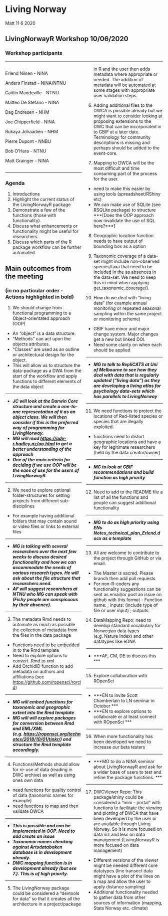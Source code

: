 Living Norway
================
Matt
11 6 2020

<style>
  .col2 {
    columns: 2 200px;         /* number of columns and width in pixels*/
    -webkit-columns: 2 200px; /* chrome, safari */
    -moz-columns: 2 200px;    /* firefox */
  }
  .col3 {
    columns: 3 100px;
    -webkit-columns: 3 100px;
    -moz-columns: 3 100px;
  }
</style>

## LivingNorwayR Workshop 10/06/2020

### Workshop participants

-----

<div class="col2">

Erlend Nilsen - NINA

Anders Finstad - NINA/NTNU

Caitlin Mandeville - NTNU

Matteo De Stefano - NINA

Dag Endresen - NHM

Joe Chipperfield - NINA

Rukaya Johaadien - NHM

Pierre Dupont - NNBU

Bob O’Hara - NTNU

Matt Grainger - NINA

## 

<div class="col1">

-----

### Agenda

1.  Introductions
2.  Highlight the current status of the LivingNorwayR package
3.  Demonstrate a few of the functions (those with functionality).
4.  Discuss what enhancements or functionality might be useful for
    researchers.
5.  Discuss which parts of the R package workflow can be further
    automated

## Main outcomes from the meeting

### (in no particular order - Actions highlighted in bold)

1.  We should change from functional programming to a Object-orientated
    approach (OOP)

<!-- end list -->

  - An “object” is a data structure.
  - “Methods” can act upon the objects attributes.
  - “Classes” are used as an outline or architectural design for the
    object.
  - This will allow us to structure the data-package as a DWA from the
    start of the workflow and apply functions to different elements of
    the data object

-----

  - ***JC will look at the Darwin Core structure and create a one-to-one
    representation of it as an object class. We will then consider if
    this is the preferred way of programming for LivingNorway.***
  - ***MG will read <https://adv-r.hadley.nz/oo.html> to get a better
    understanding of the approach***
  - ***One of the main criteria for deciding if we use OOP will be the
    ease of use for the users of LivingNorwayR.***

-----

2.  We need to explore optional folder-structures for setting projects
    from different sub-disciplines

<!-- end list -->

  - For example having additional folders that may contain sound or
    video files or links to external files

-----

  - ***MG is talking with several researchers over the next few weeks to
    discuss desired functionality and how we can accommodate the needs
    of various research types. He will ask about the file structure that
    researchers need.***
  - ***AF will suggest researchers at NTNU who MG can speak with (Fishy
    people are conspicuous by their absence).***

-----

3.  The metadata Rmd needs to automate as much as possible the
    collection of metadata from the files in the data package

<!-- end list -->

  - Functions need to be embedded in to the Rmd template
  - Need to explore options to convert .Rmd to xml
  - Add OrchidID function to add metadata on authors and affiliations
    (see <https://github.com/ropensci/rorcid>)

-----

  - ***MG will embed functions for taxonomic and geographic extent into
    the Rmd template***
  - ***MG will will explore packages for conversion between Rmd and
    EML/XML (e.g. <https://ropensci.org/technotes/2018/10/01/tinkr/>)
    and structure the Rmd template accordingly.***

-----

4.  Functions/Methods should allow for re-use of data (reading in DWC
    archive) as well as using ones own data

<!-- end list -->

  - need functions for quality control of data (taxonomic names for
    example)
  - need functions to map and then validate DWCA

-----

  - ***This is possible and can be implemented in OOP. Need to add
    create an issue***
  - ***Taxonomic names checking against Artsdatabaken database is in
    development already.***
  - ***DWC mapping function is in development already (but see 7.). This
    is of high priority.***

-----

5.  The LivingNorway package could be considered a “devtools for data”
    so that it creates all the architecture in a project/package in R
    and the user then adds metadata where appropriate or needed. The
    addition of metadata will be automated at some stages with
    appropriate user validation steps.

6.  Adding additional files to the DWCA is possible already but we might
    want to consider looking at proposing extensions to the DWC that can
    be incorporated in to GBIF at a later date. Terminology for
    community descriptions is missing and perhaps should be added to the
    event-core.

7.  Mapping to DWCA will be the most difficult and time consuming part
    of the process for the user.

<!-- end list -->

  - need to make this easier by using tools (spreadsheet/RShiny etc)
  - We can make use of SQLite (see RSQLite package) to structure
    \*\*\*\[Does the OOP approach now invalidate the use of SQL
    here?\*\*\*\]

<!-- end list -->

8.  Geographic location function needs to have output of bounding box as
    a option

9.  Taxonomic coverage of a data-set might include non-observed
    species/taxa that need to be included in the as absences in the
    data-set. We need to keep this in mind when applying
    get\_taxonomic\_coverage().

10. How do we deal with “living data” (for example annual monitoring or
    repeated seasonal sampling within the same project or monitoring
    scheme)

<!-- end list -->

  - GBIF have minor and major change system. Major changes get a new but
    linked DOI.
  - Need some clarity on when each should be applied

-----

  - ***MG to talk to RepliCATS at Uni of Melbourne to see how they deal
    with data that is regularly updated (“living data”) as they are
    developing a living atlas for psychology data-sets which has
    parallels to LivingNorway***

-----

11. We need functions to protect the locations of Red-listed species or
    species that are illegally exploited.

<!-- end list -->

  - functions need to distort geographic locations and have a key for
    legitimate researchers (held by the data creator/owner)

-----

  - ***MG to look at GBIF recommendations and build function as high
    priority***

-----

12. Need to add to the README file a list of all the functions and
    people can suggest additional functionality

-----

  - ***MG to do as high priority using ENs
    Notes\_technical\_plan\_Erlend.docx as a template***

-----

13. All are welcome to contribute to the project through GitHub or via
    email.

<!-- end list -->

  - The Master is sacred. Please branch then add pull requests
  - For non-R-coders any functionality suggestions can be sent as
    email/or post an issue on github with this format - Function name: ;
    inputs: (include type of file or user input) ; outputs:

<!-- end list -->

14. DataMapping Repo: need to develop standard vocabulary for Norwegian
    data types (e.g. Nature Index) and other datatypes like eDNA

-----

  - ***AF, CM, DE to discuss this ***

-----

15. Explore collaboration with ROpenSci

-----

  - ***EN to invite Scott Chamberlain to LN seminar in October ***
  - ***EN to explore options to collaborate or at least connect with
    ROpenSci ***

-----

16. When more functionality has been developed we need to increase our
    beta testers

-----

  - ***MG to do a NINA seminar about LivingNorwayR and ask for a wider
    base of users to test and refine the package functions. ***

-----

17. DWCViewer Repo: This package/shiny could be considered a “mini -
    portal” with functions to facilitate the viewing and plotting of
    DWCA that have been developed by the user or are available through
    Living Norway. So it is more focused on data viz and less on data
    management (LivingNorwayR is more focused on data management)

<!-- end list -->

  - Different versions of the viewer might be needed different core
    datatypes (line transect data might have a plot of the lines on a
    map and allow the user to apply distance sampling)
  - Additional functionality needed to gather data from other sources of
    information (mapping, Stats Norway etc. climate)
